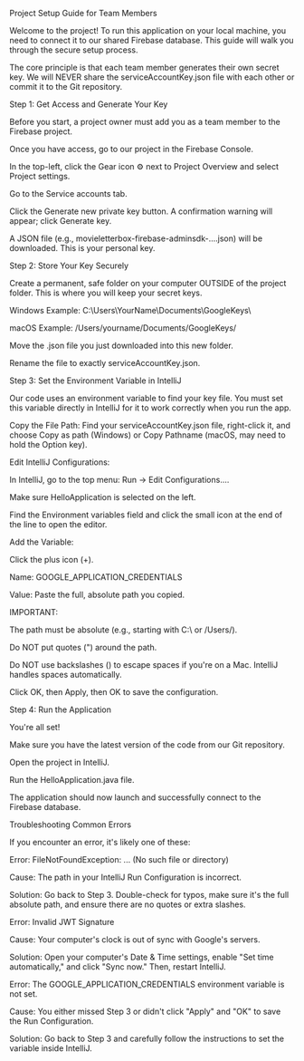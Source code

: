Project Setup Guide for Team Members

Welcome to the project! To run this application on your local machine, you need to connect it to our shared Firebase database. This guide will walk you through the secure setup process.

The core principle is that each team member generates their own secret key. We will NEVER share the serviceAccountKey.json file with each other or commit it to the Git repository.

Step 1: Get Access and Generate Your Key

Before you start, a project owner must add you as a team member to the Firebase project.

Once you have access, go to our project in the Firebase Console.

In the top-left, click the Gear icon ⚙️ next to Project Overview and select Project settings.

Go to the Service accounts tab.

Click the Generate new private key button. A confirmation warning will appear; click Generate key.

A JSON file (e.g., movieletterbox-firebase-adminsdk-....json) will be downloaded. This is your personal key.

Step 2: Store Your Key Securely

Create a permanent, safe folder on your computer OUTSIDE of the project folder. This is where you will keep your secret keys.

Windows Example: C:\Users\YourName\Documents\GoogleKeys\

macOS Example: /Users/yourname/Documents/GoogleKeys/

Move the .json file you just downloaded into this new folder.

Rename the file to exactly serviceAccountKey.json.

Step 3: Set the Environment Variable in IntelliJ

Our code uses an environment variable to find your key file. You must set this variable directly in IntelliJ for it to work correctly when you run the app.

Copy the File Path: Find your serviceAccountKey.json file, right-click it, and choose Copy as path (Windows) or Copy Pathname (macOS, may need to hold the Option key).

Edit IntelliJ Configurations:

In IntelliJ, go to the top menu: Run -> Edit Configurations....

Make sure HelloApplication is selected on the left.

Find the Environment variables field and click the small icon at the end of the line to open the editor.

Add the Variable:

Click the plus icon (+).

Name: GOOGLE_APPLICATION_CREDENTIALS

Value: Paste the full, absolute path you copied.

IMPORTANT:

The path must be absolute (e.g., starting with C:\ or /Users/).

Do NOT put quotes (") around the path.

Do NOT use backslashes (\) to escape spaces if you're on a Mac. IntelliJ handles spaces automatically.

Click OK, then Apply, then OK to save the configuration.

Step 4: Run the Application

You're all set!

Make sure you have the latest version of the code from our Git repository.

Open the project in IntelliJ.

Run the HelloApplication.java file.

The application should now launch and successfully connect to the Firebase database.

Troubleshooting Common Errors

If you encounter an error, it's likely one of these:

Error: FileNotFoundException: ... (No such file or directory)

Cause: The path in your IntelliJ Run Configuration is incorrect.

Solution: Go back to Step 3. Double-check for typos, make sure it's the full absolute path, and ensure there are no quotes or extra slashes.

Error: Invalid JWT Signature

Cause: Your computer's clock is out of sync with Google's servers.

Solution: Open your computer's Date & Time settings, enable "Set time automatically," and click "Sync now." Then, restart IntelliJ.

Error: The GOOGLE_APPLICATION_CREDENTIALS environment variable is not set.

Cause: You either missed Step 3 or didn't click "Apply" and "OK" to save the Run Configuration.

Solution: Go back to Step 3 and carefully follow the instructions to set the variable inside IntelliJ.
